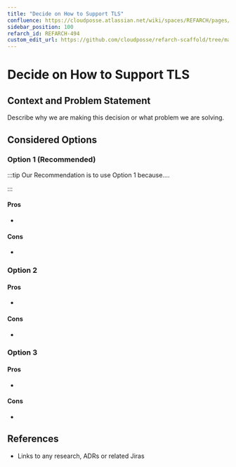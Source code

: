 ```yaml
---
title: "Decide on How to Support TLS"
confluence: https://cloudposse.atlassian.net/wiki/spaces/REFARCH/pages/1223557265/REFARCH-494+-+Decide+on+How+to+Support+TLS
sidebar_position: 100
refarch_id: REFARCH-494
custom_edit_url: https://github.com/cloudposse/refarch-scaffold/tree/main/docs/docs/fundamentals/design-decisions/foundational-platform/decide-on-how-to-support-tls.md
---
```


# Decide on How to Support TLS

## Context and Problem Statement

Describe why we are making this decision or what problem we are solving.

## Considered Options

### Option 1  (Recommended)

:::tip
Our Recommendation is to use Option 1 because....

:::

#### Pros

-

#### Cons

-

### Option 2

#### Pros

-

#### Cons

-

### Option 3

#### Pros

-

#### Cons

-

## References

- Links to any research, ADRs or related Jiras


